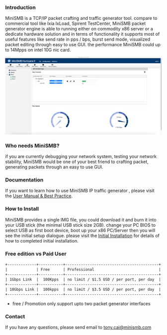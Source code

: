 ### Introduction

MiniSMB is a TCP/IP packet crafting and traffic generator tool. compare to commercial tool like Ixia IxLoad, Spirent  TestCenter, MiniSMB packet generator engine is able to running either on  commodity x86 server or a dedicate hardware solution and in terms of functionality it supports most of useful features like send rate in pps / bps, burst send mode, visualized packet editing through easy to use GUI. the performance MiniSMB could up to 14Mpps on intel 10G nic card.

![main](./assets/images/main.png)

### Who needs MiniSMB?
if you are currently debugging your network system,  testing your network stability, MiniSMB would be one of your best friend to crafting packet, generating packets through an easy to use GUI.

### Documentation
If you want to learn how to use MiniSMB IP traffic generator , please visit the [User Manual & Best Practice](http://docs.minismb.com).

### How to Install
MiniSMB provides a single IMG file, you could download it and burn it into your USB stick (the minimal USB stick size 2GB). change your PC BIOS to select USB as first boot device, boot up your x86 PC/Server then you will see the initial setup dialogue. please  visit the [Initial Installation](http://docs.minismb.com) for details of how to completed initial installation.

### Free edition vs Paid User
```
+-------------+-----------+------------------------------------------+
|             | Free      | Professional                             |
+-------------+-----------+------------------------------------------+
| 1Gbps Link  |  100Kpps  | no limit / $1.5 USD / per port, per day  |
+-------------+-----------+------------------------------------------+
| 10Gbps Link |  100kpps  | no limit / $3.5 USD / per port, per day  |
+-------------+-----------+------------------------------------------+
```
* free / Promotion only support upto two packet generator interfaces

### Contact
If you have any questions, please send email to tony.cai@minismb.com
